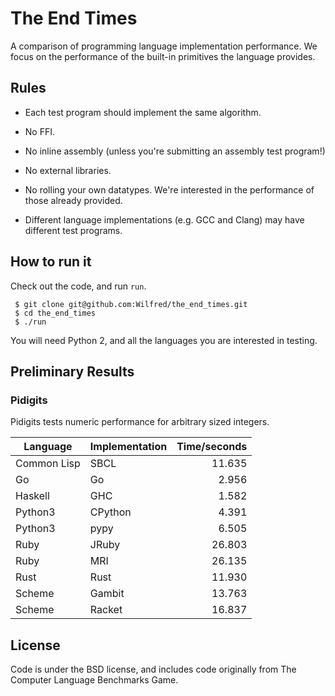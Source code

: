 # The End Times

A comparison of programming language implementation performance. We
focus on the performance of the built-in primitives the language provides.

## Rules

* Each test program should implement the same algorithm.

* No FFI.

* No inline assembly (unless you're submitting an assembly test program!)

* No external libraries.

* No rolling your own datatypes. We're interested in the performance
  of those already provided.

* Different language implementations (e.g. GCC and Clang) may have
  different test programs.

## How to run it

Check out the code, and run `run`.

     $ git clone git@github.com:Wilfred/the_end_times.git
     $ cd the_end_times
     $ ./run

You will need Python 2, and all the languages you are interested in testing.

## Preliminary Results

### Pidigits

Pidigits tests numeric performance for arbitrary sized integers.

| Language | Implementation | Time/seconds |
|----------|----------------|-------------:|
| Common Lisp | SBCL | 11.635 |
| Go | Go | 2.956 |
| Haskell | GHC | 1.582 |
| Python3 | CPython | 4.391 |
| Python3 | pypy | 6.505 |
| Ruby | JRuby | 26.803 |
| Ruby | MRI | 26.135 |
| Rust | Rust | 11.930 |
| Scheme | Gambit | 13.763 |
| Scheme | Racket | 16.837 |

## License

Code is under the BSD license, and includes code originally from The
Computer Language Benchmarks Game.


